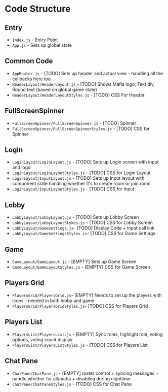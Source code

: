 # Code Structure
## Entry
- `Index.js` - Entry Point
- `App.js` - Sets up global state

## Common Code
- `AppRouter.js` - [TODO] Sets up header and actual view - handling all the callbacks here too
- `HeaderLayout/HeaderLayout.js` - [TODO] Shows Mafia logo, Text div, Round text (based on global game state)
- `HeaderLayout/HeaderLayoutStyles.js` - [TODO] CSS For Header

## FullScreenSpinner
- `FullScreenSpinner/FullScreenSpinner.js` - [TODO] Spinner
- `FullScreenSpinner/FullScreenSpinnerStyles.js` - [TODO] CSS for Spinner

## Login
- `LoginLayout/LoginLayout.js` - [TODO] Sets up Login screen with input and logo
- `LoginLayout/LoginLayoutStyles.js` - [TODO] CSS for Login Layout
- `LoginLayout/InputLayout.js` - [TODO] Sets up Input layout with component state handling whether it's to create room or join room
- `LoginLayout/InputLayoutStyles.js` - [TODO] CSS for Input

## Lobby
- `LobbyLayout/LobbyLayout.js` - [TODO] Sets up Lobby Screen
- `LobbyLayout/LobbyLayoutStykes.js` - [TODO] CSS for Lobby Screen
- `LobbyLayout/GameSettings.js`- [TODO] Display Code + input call link
- `LobbyLayout/GameSettingsStyles.js`- [TODO] CSS for Game Settings

## Game
- `GameLayout/GameLayout.js` - [EMPTY] Sets up Game Screen
- `GameLayout/GameLayoutStyles.js` - [EMPTY] CSS for Game Screen

## Players Grid
- `PlayersGrid/PlayersGrid.js`- [EMPTY] Needs to set up the players with icons - needed in both lobby and game
- `PlayersGrid/PlayersGridStyles.js`- [TODO] CSS for Players Grid

## Players List
- `PlayersList/PlayersList.js` - [EMPTY] Sync roles, highlight role, voting options, voting count display
- `PlayersList/PlayersListStyles.js` - [TODO] CSS for Players List

## Chat Pane
- `ChatPane/ChatPane.js` - [EMPTY] roster control + syncing messages + handle whether for all/mafia + disabling during nighttime
- `ChatPane/ChatPaneStyles.js` - [TODO] CSS for Chat Pane

